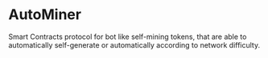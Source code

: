 # AutoMiner
Smart Contracts protocol for bot like self-mining tokens, that are able to automatically self-generate or automatically according to network difficulty.
